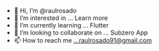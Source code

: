 - 👋 Hi, I’m @raulrosado
- 👀 I’m interested in ... Learn more
- 🌱 I’m currently learning ... Flutter
- 💞️ I’m looking to collaborate on ... Subzero App
- 📫 How to reach me ...raulrosado91@gmail.com
